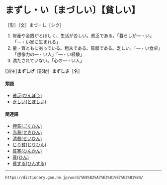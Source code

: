 # まずし・い〔まづしい〕【貧しい】

［形］［文］まづ・し［シク］

1. 財産や金銭がとぼしく、生活が苦しい。貧乏である。「暮らしが―・い」「―・い家に生まれる」
2. 量・質ともに劣っている。粗末である。貧弱である。乏しい。「―・い食卓」「想像力の―・い人」「―・い経験」
3. 満たされていない。「心の―・い人」
    

\[派生\]**まずしげ**［形動］**まずしさ**［名］

#### 類語

-   [貧乏(びんぼう)](https://dictionary.goo.ne.jp/word/%E8%B2%A7%E4%B9%8F/#jn-189298)
-   [乏しい(とぼしい)](https://dictionary.goo.ne.jp/word/%E4%B9%8F%E3%81%97%E3%81%84_%28%E3%81%A8%E3%81%BC%E3%81%97%E3%81%84%29/#jn-160105)

#### 関連語

-   [極貧(ごくひん)](https://dictionary.goo.ne.jp/word/%E6%A5%B5%E8%B2%A7/#jn-77308)
-   [赤貧(せきひん)](https://dictionary.goo.ne.jp/word/%E8%B5%A4%E8%B2%A7/#jn-123748)
-   [清貧(せいひん)](https://dictionary.goo.ne.jp/word/%E6%B8%85%E8%B2%A7/#jn-122600)
-   [じり貧(じりひん)](https://dictionary.goo.ne.jp/word/%E3%81%98%E3%82%8A%E8%B2%A7/#jn-112608)
-   [貧寒(ひんかん)](https://dictionary.goo.ne.jp/word/%E8%B2%A7%E5%AF%92/#jn-189053)
-   [貧(ひん)](https://dictionary.goo.ne.jp/word/%E8%B2%A7_%28%E3%81%B2%E3%82%93%29/#jn-188987)
-   [貧する(ひんする)](https://dictionary.goo.ne.jp/word/%E8%B2%A7%E3%81%99%E3%82%8B/#jn-189157)

---
`https://dictionary.goo.ne.jp/word/%E8%B2%A7%E3%81%97%E3%81%84/`